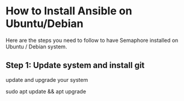 <h1>How to Install Ansible on Ubuntu/Debian</h1>
Here are the steps you need to follow to have Semaphore installed on Ubuntu / Debian system.
<p style="color:MediumSeaGreen;"><h2>Step 1: Update system and install git</h2></p>

<p>update and upgrade your system</p>
<p>sudo apt update && apt upgrade</p>
